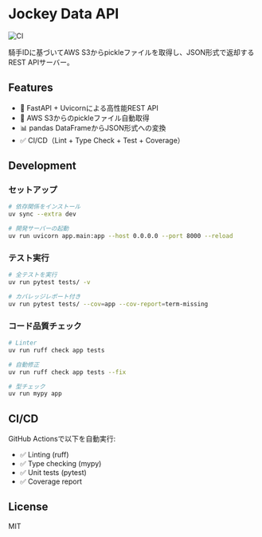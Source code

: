 # Jockey Data API

![CI](https://github.com/YOUR_USERNAME/jockey-data/workflows/CI/badge.svg)

騎手IDに基づいてAWS S3からpickleファイルを取得し、JSON形式で返却するREST APIサーバー。

## Features

- 🚀 FastAPI + Uvicornによる高性能REST API
- 🔄 AWS S3からのpickleファイル自動取得
- 📊 pandas DataFrameからJSON形式への変換
- ✅ CI/CD（Lint + Type Check + Test + Coverage）

## Development

### セットアップ

```zsh
# 依存関係をインストール
uv sync --extra dev

# 開発サーバーの起動
uv run uvicorn app.main:app --host 0.0.0.0 --port 8000 --reload
```

### テスト実行

```zsh
# 全テストを実行
uv run pytest tests/ -v

# カバレッジレポート付き
uv run pytest tests/ --cov=app --cov-report=term-missing
```

### コード品質チェック

```zsh
# Linter
uv run ruff check app tests

# 自動修正
uv run ruff check app tests --fix

# 型チェック
uv run mypy app
```

## CI/CD

GitHub Actionsで以下を自動実行:
- ✅ Linting (ruff)
- ✅ Type checking (mypy)
- ✅ Unit tests (pytest)
- ✅ Coverage report

## License

MIT
